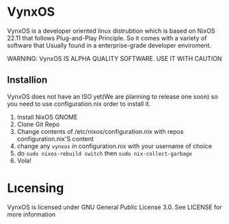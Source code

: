 # VynxOS
VynxOS is a developer oriented linux distrubtion which is based on NixOS 22.11 that follows Plug-and-Play Principle. So it comes with a variety of software that
Usually found in a enterprise-grade developer enviroment.

WARNING: VynxOS IS ALPHA QUALITY SOFTWARE. USE IT WITH CAUTION

## Installion
VynxOS does not have an ISO yet(We are planning to release one soon) so you need to use configuration.nix order to install it.

1. Install NixOS GNOME
2. Clone Git Repo
3. Change contents of /etc/nixos/configuration.nix with repos configuration.nix'S content
4. change any ```vynxos``` in configuration.nix with your username of choice
5. do ```sudo nixos-rebuild switch``` then ```sudo nix-collect-garbage```
6. Vola!

# Lıcensing
VynxOS is licensed under GNU General Public License 3.0. See LICENSE for more information
